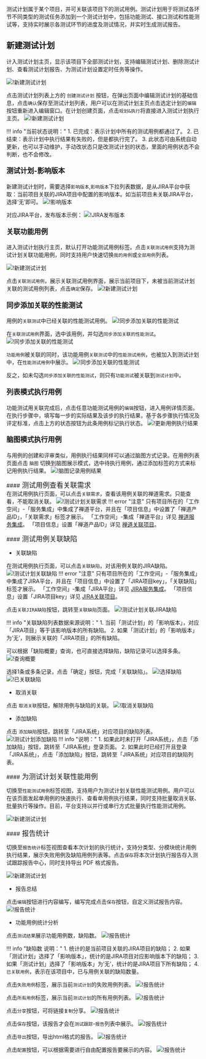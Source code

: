 测试计划属于某个项目，并可关联该项目下的测试用例。测试计划用于将测试各环节不同类型的测试任务添加到一个测试计划中，包括功能测试、接口测试和性能测试等，支持实时展示各测试环节的进度及测试情况，并实时生成测试报告。

## 新建测试计划

计入测试计划主页，显示该项目下全部测试计划，支持编辑测试计划、删除测试计划、查看测试计划报告、为测试计划设置定时任务等操作。

![!新建测试计划](../../img/track/测试计划主页.png)

点击测试计划列表上方的 `创建测试计划` 按钮，在弹出页面中编辑测试计划的基础信息，点击`确认`保存至测试计划列表，用户可以在测试计划主页点击选定计划的`编辑`按钮重新进入编辑窗口。在计划创建页面，点击`规划&执行`将直接进入测试计划执行主页。
![!新建测试计划](../../img/track/创建测试计划.png)

!!! info "当前状态说明："
    1. 已完成：表示计划中所有的测试用例都通过了。
    2. 已结束：表示计划中执行结果有失败的，但是都执行完了。
    3. 此状态可由系统自动更新，也可以手动维护，手动改状态只是改测试计划的状态，里面的用例状态不会判断，也不会修改。

#### <font size=4> 测试计划-影响版本 </font>	

新建测试计划时，需要选择`影响版本`,`影响版本`下拉列表数据，是从JIRA平台中获取：当前项目关联的JIRA项目中配置的影响版本。如当前项目未关联JIRA平台，选择‘无’即可。
![!影响版本](../../img/track/影响版本.png)

对应JIRA平台，发布版本示例：
![!JIRA发布版本](../../img/track/JIRA发布版本.png)

#### <font size=4> 关联功能用例 </font>	

进入测试计划执行主页，默认打开功能测试用例标签。点击`关联测试用例`支持为测试计划关联功能用例，同时支持用户快速切换`我的用例`或`全部用例`列表。

![!新建测试计划](../../img/track/测试计划关联用例.png)

点击`关联测试用例`，展示关联测试用例界面，展示当前项目下，未被当前测试计划关联的测试用例列表，点击`确定`保存。
![!新建测试计划](../../img/track/测试计划关联用例2.png)


#### <font size=4> 同步添加关联的性能测试 </font>	
用例的`关联测试`中已经关联的性能测试用例。
![!同步添加关联的性能测试](../../img/track/同步添加关联的性能测试1.png)

在`关联测试用例`界面，选中该用例，并勾选`同步添加关联的性能测试`。
![!同步添加关联的性能测试](../../img/track/同步添加关联的性能测试2.png)

`功能用例`被关联的同时，该功能用例`关联测试`中的`性能测试用例`，也被加入到测试计划中，在`性能测试用例`中展示。
![!同步添加关联的性能测试](../../img/track/同步添加关联的性能测试3.png)

反之，如未勾选`同步添加关联的性能测试`，则只有`功能测试`被关联到`测试计划`中。

#### <font size=4> 列表模式执行用例 </font>

功能测试用关联完成后，点击任意功能测试用例的`编辑`按钮，进入用例详情页面。在执行步骤中，填写每一步的实际结果及该步的执行结果，基于各步骤执行情况及评定标准，点击上方的状态按钮为此条用例标记执行状态。
![!更新用例执行结果](../../img/track/更新用例执行结果.png)

#### <font size=4> 脑图模式执行用例 </font>

与用例的创建和评审类似，用例执行结果同样可以通过脑图方式记录。在用例列表页面点击 `脑图` 切换到脑图展示模式，选中待执行用例，通过添加标签的方式来标记用例执行结果。
![!脑图记录用例结果](../../img/track/脑图记录用例结果.png)

<!--
####<font size=4> 为测试计划关联接口用例 </font>		

切换至`接口测试用例`标签视图，支持用户为测试计划关联接口测试用例。用户可以在该页面发起单用例的快速执行、查看单用例执行结果，同时支持批量取消关联、批量执行等操作，目前平台支持以并行或串行方式批量执行接口测试用例。此外，用户还可以通过批量编辑快捷更改接口用例运行环境。

![!新建测试计划](../../img/track/测试计划关联接口用例.png)
-->

####<font size=4> 测试用例查看关联需求 </font>	
在测试用例执行页面，可以点击`关联需求`，查看该用例关联的禅道需求。只能查看，不能取消关联。
![!测试计划关联需求](../../img/track/测试计划关联需求.png)
!!! error "注意"
    只有项目所在的「工作空间」-「服务集成」中集成了禅道平台，并且在「项目信息」中设置了「禅道产品ID」，「关联需求」标签才展示。
    「工作空间」-集成「禅道平台」详见 [禅道服务集成](../system_management/workspace.md#_3)。
    「项目信息」设置「禅道产品ID」详见 [禅道关联项目](../system_management/workspace.md#_3)。
    
####<font size=4> 测试用例关联缺陷 </font>	
- 关联缺陷

在测试用例执行页面，可以点击`关联缺陷`，对该用例关联的JIRA缺陷。
![!测试计划关联缺陷](../../img/track/测试计划关联缺陷.png)
!!! error "注意"
    只有项目所在的「工作空间」-「服务集成」中集成了JIRA平台，并且在「项目信息」中设置了「JIRA项目key」，「关联缺陷」标签才展示。
    「工作空间」-集成「JIRA平台」详见 [JIRA服务集成](../system_management/workspace.md#_2)。
    「项目信息」设置「JIRA项目key」详见 [JIRA关联项目](../system_management/workspace.md#_2)。
    
点击`关联JIRA缺陷`按钮，跳转至`关联缺陷`页面。
![!测试计划关联JIRA缺陷](../../img/track/测试计划关联JIRA缺陷.png)

!!! info "关联缺陷列表数据来源说明："
    1. 当前「测试计划」的「影响版本」，对应「JIRA项目」等于该影响版本的所有缺陷。
    2. 如果「测试计划」的「影响版本」为‘无’，则展示关联的「JIRA项目」的所有缺陷。

可以根据「缺陷概要」查询，也可直接选择缺陷，缺陷记录可以选择多条。
![!查询概要](../../img/track/查询概要.png)

选择1条或多条记录，点击「确定」按钮，完成「关联缺陷」。
![!选择缺陷](../../img/track/选择缺陷.png)
![!已关联缺陷](../../img/track/已关联缺陷.png)

- 取消关联

点击 `取消关联`按钮，解除用例与缺陷的关联。
![!取消关联缺陷](../../img/track/取消关联缺陷.png)

- 添加缺陷

点击 `添加缺陷`按钮，跳转至「JIRA系统」对应项目的缺陷列表。
![!测试计划添加缺陷](../../img/track/测试计划添加缺陷.png)
!!! info "说明："
    1. 如果此时未打开「JIRA系统」，点击「添加缺陷」按钮，跳转至「JIRA系统」登录页面。
    2. 如果此时已经打开且登录「JIRA系统」，点击「添加缺陷」按钮，跳转至「JIRA系统」对应项目的缺陷列表。


####<font size=4> 为测试计划关联性能用例 </font>		

切换至`性能测试用例`标签视图，支持用户为测试计划关联性能测试用例。用户可以在该页面发起单用例的快速执行、查看单用例执行结果，同时支持批量取消关联、批量执行等操作。目前，平台支持以并行或串行方式批量执行性能测试用例。

![!新建测试计划](../../img/track/测试计划关联性能用例.png)


####<font size=4> 报告统计 </font>		

切换至`报告统计`标签视图查看本次计划的执行统计，支持分类型、分模块统计用例执行结果，展示失败用例及缺陷用例列表等。点击`保存`将本次计划执行报告存入测试跟踪报告中心，同时支持导出 PDF 格式报告。

![!新建测试计划](../../img/track/查看测试计划执行报告统计.png)

- 报告总结

点击`编辑`按钮进行内容编写，编写完成点击`保存`按钮，自定义测试报告内容。
![!报告统计](../../img/track/编辑统计报告组建.png)


- 功能用例统计分析

点击`测试结果`展示功能用例数，缺陷数。
![!报告统计](../../img/track/报告统计1.png)

!!! info "缺陷数 说明："
    1. 统计的是当前项目关联的JIRA项目的缺陷；
    2. 如果「测试计划」选择了「影响版本」，统计的是JIRA项目对应影响版本下的缺陷；
    3. 如果「测试计划」选择了「影响版本」为‘无’，统计的是JIRA项目下所有缺陷；
    4. `已关联用例`，表示在该项目中，已与用例关联的缺陷数量。
    
点击`失败用例`标签，展示当前`测试计划`的失败用例列表。
![!报告统计](../../img/track/报告统计2.png)

点击`所有用例`标签，展示当前`测试计划`的所有用例列表。
![!报告统计](../../img/track/报告统计3.png)

点击`分享`按钮，可将链接`复制`分享。
![!报告统计](../../img/track/报告统计4.png)

点击`保存`按钮，该报告才会在`测试跟踪`-`报告`列表中展示。
![!报告统计](../../img/track/报告统计5.png)

点击`导出`按钮，导出html格式的报告。
![!报告统计](../../img/track/报告统计6.png)

点击`配置`按钮，可以根据需要进行自由配置报告要展示的内容。
![!报告统计](../../img/track/报告统计7.png)